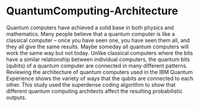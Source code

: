 # QuantumComputing-Architecture

Quantum computers have achieved a solid base
in both physics and mathematics. Many people believe that a
quantum computer is like a classical computer – once you have
seen one, you have seen them all, and they all give the same
results. Maybe someday all quantum computers will work the
same way but not today. Unlike classical computers where the
bits have a similar relationship between individual computers, the
quantum bits (qubits) of a quantum computer are connected in
many different patterns. Reviewing the architecture of quantum
computers used in the IBM Quantum Experience shows the
variety of ways that the qubits are connected to each other. This
study used the superdense coding algorithm to show that different
quantum computing architects affect the resulting probabilistic
outputs.
